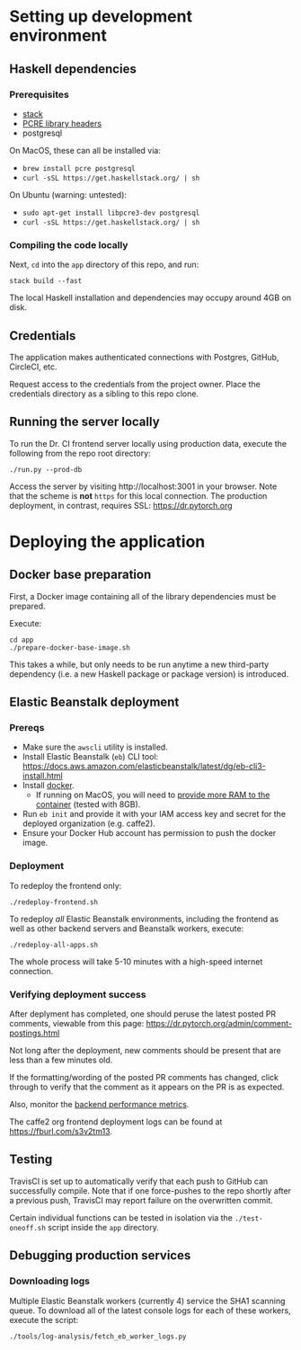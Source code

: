 # Setting up development environment

## Haskell dependencies

### Prerequisites
- [stack](https://docs.haskellstack.org/en/stable/README/#how-to-install)
- [PCRE library headers](https://stackoverflow.com/a/22559967/105137)
- postgresql

On MacOS, these can all be installed via:
- `brew install pcre postgresql`
- `curl -sSL https://get.haskellstack.org/ | sh`

On Ubuntu (warning: untested):
- `sudo apt-get install libpcre3-dev postgresql`
- `curl -sSL https://get.haskellstack.org/ | sh`

### Compiling the code locally

Next, `cd` into the `app` directory of this repo, and run:

    stack build --fast

The local Haskell installation and dependencies may occupy around 4GB on disk.


## Credentials

The application makes authenticated connections with Postgres, GitHub, CircleCI, etc.

Request access to the credentials from the project owner.
Place the credentials directory as a sibling to this repo clone.


## Running the server locally

To run the Dr. CI frontend server locally using production data, execute the following from the repo root directory:

    ./run.py --prod-db

Access the server by visiting http://localhost:3001 in your browser.  Note that the scheme is **not** `https` for this local connection.
The production deployment, in contrast, requires SSL: https://dr.pytorch.org


# Deploying the application

## Docker base preparation

First, a Docker image containing all of the library dependencies must be prepared.

Execute:

    cd app
    ./prepare-docker-base-image.sh

This takes a while, but only needs to be run anytime a new third-party
dependency (i.e. a new Haskell package or package version) is introduced.

## Elastic Beanstalk deployment

### Prereqs

- Make sure the `awscli` utility is installed.
- Install Elastic Beanstalk (`eb`) CLI tool: https://docs.aws.amazon.com/elasticbeanstalk/latest/dg/eb-cli3-install.html
- Install [docker](https://docs.docker.com/get-docker/).
  - If running on MacOS, you will need to [provide more RAM to the container](https://docs.docker.com/docker-for-mac/#resources) (tested with 8GB).
- Run `eb init` and provide it with your IAM access key and secret for the deployed organization (e.g. caffe2).
- Ensure your Docker Hub account has permission to push the docker image.

### Deployment
To redeploy the frontend only:

    ./redeploy-frontend.sh

To redeploy *all* Elastic Beanstalk environments, including the frontend as well as other backend servers and Beanstalk workers, execute:

    ./redeploy-all-apps.sh

The whole process will take 5-10 minutes with a high-speed internet connection.

### Verifying deployment success

After deplyment has completed, one should peruse the latest posted PR comments, viewable from this page:
https://dr.pytorch.org/admin/comment-postings.html

Not long after the deployment, new comments should be present that are less than a few minutes old.

If the formatting/wording of the posted PR comments has changed, click through to verify that the comment as it appears on the PR is as expected.

Also, monitor the [backend performance metrics](https://github.com/kostmo/circleci-failure-tracker/tree/master/docs/operation#monitoring-performance).

The caffe2 org frontend deployment logs can be found at https://fburl.com/s3v2tm13.

## Testing

TravisCI is set up to automatically verify that each push to GitHub can successfully compile.  Note that if one force-pushes to the repo shortly after a previous push, TravisCI may report failure on the overwritten commit.

Certain individual functions can be tested in isolation via the `./test-oneoff.sh` script inside the `app` directory.

## Debugging production services

### Downloading logs

Multiple Elastic Beanstalk workers (currently 4) service the SHA1 scanning queue.
To download all of the latest console logs for each of these workers, execute the script:

    ./tools/log-analysis/fetch_eb_worker_logs.py
